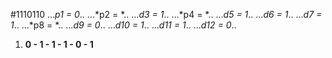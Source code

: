 #1110110
...*p1 = 0*..
...*p2 = *..
...*d3 = 1*..
...*p4 = *..
...*d5 = 1*..
...*d6 = 1*..
...*d7 = 1*..
...*p8 = *..
...*d9 = 0*..
...*d10 = 1*..
...*d11 = 1*..
...*d12 = 0*..

1.  **0 - 1 - 1 - 1 - 0 - 1**